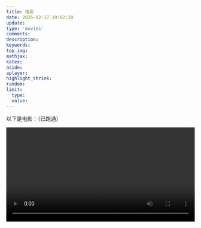 ```yaml
---
title: 电影
date: 2025-02-17 19:02:29
update: 
type: 'movies'
comments:
description: 
keywords: 
top_img: 
mathjax:
katex:
aside:
aplayer:
highlight_shrink:
random:
limit:
  type:
  value:
---
```






以下是电影：（已跑通）

<video width="100%" controls>
  <source src="/movies/test.mp4" type="video/mp4">
</video>



